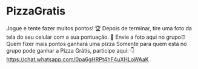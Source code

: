 # PizzaGratis
Jogue e tente fazer muitos pontos! 🏆 Depois de terminar, tire uma foto da tela do seu celular com a sua pontuação. 📸 Envie a foto aqui no grupo⏰ Quem fizer mais pontos ganhará uma pizza Somente para quem está no grupo pode ganhar a Pizza Grátis, participe aqui: 👇 https://chat.whatsapp.com/0pa6gHRPt4hF4uXHLoWAaK 
